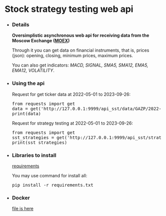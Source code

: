 # Stock strategy testing web api
<div>
    <ul>
        <div class="details">
                <li>
                    <h3>Details</h3>
                    <div>
                        <b>Oversimplistic asynchronous web api for receiving data from the Moscow Exchange (<a href="https://www.moex.com/">MOEX</a>)</b>
                        <p>Through it you can get data on financial instruments, that is, prices (json): opening, closing, minimum prices, maximum prices.</p>
                        <p>You can also get indicators: <em>MACD, SIGNAL, SMA5, SMA12, EMA5, EMA12, VOLATILITY</em>.</p>
                    </div>
                </li>
                <li>
                    <h3>Using the api</h3>
                    <p>Request for get ticker data at 2022-05-01 to 2023-09-26:</p>
                    <div>
                        <pre>from requests import get<br>data = get('http://127.0.0.1:9999/api_sst/data/GAZP/2022-05-01/2023-09-26').json()<br>print(data)</pre>
                    </div>
                    <div>
                        <p>Request for strategy testing at 2022-05-01 to 2023-09-26:</p>
                        <pre>from requests import get<br>sst_strategies = get('http://127.0.0.1:9999/api_sst/strategy/GAZP/2022-05-01/2023-09-26').json()<br>print(sst_strategies)</pre>
                    </div>
                </li>
                <li>
                    <h3>Libraries to install</h3>
                    <a href="requirements.txt">requirements</a>
                    <p>You may use command for install all:</p>
                    <pre>pip install -r requirements.txt</pre>
                </li>
                <li>
                    <h3>Docker</h3>
                    <a href="Dockerfile">file is here</a>
                </li>
        </div>
    </ul>
</div>